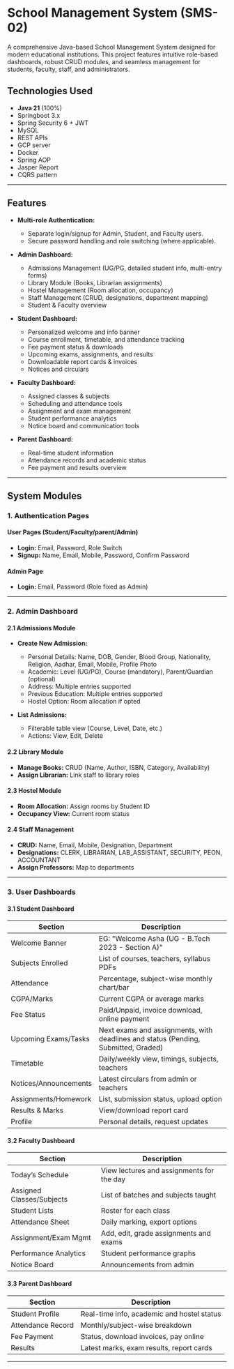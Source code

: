 # School Management System (SMS-02)

A comprehensive Java-based School Management System designed for modern educational institutions. This project features intuitive role-based dashboards, robust CRUD modules, and seamless management for students, faculty, staff, and administrators.

## Technologies Used

- **Java 21** (100%)
- Springboot 3.x
- Spring Security 6 + JWT
- MySQL
- REST APIs
- GCP server
- Docker
- Spring AOP
- Jasper Report
- CQRS pattern 
---
## Features

- **Multi-role Authentication:**  
  - Separate login/signup for Admin, Student, and Faculty users.
  - Secure password handling and role switching (where applicable).

- **Admin Dashboard:**  
  - Admissions Management (UG/PG, detailed student info, multi-entry forms)
  - Library Module (Books, Librarian assignments)
  - Hostel Management (Room allocation, occupancy)
  - Staff Management (CRUD, designations, department mapping)
  - Student & Faculty overview

- **Student Dashboard:**  
  - Personalized welcome and info banner
  - Course enrollment, timetable, and attendance tracking
  - Fee payment status & downloads
  - Upcoming exams, assignments, and results
  - Downloadable report cards & invoices
  - Notices and circulars

- **Faculty Dashboard:**  
  - Assigned classes & subjects
  - Scheduling and attendance tools
  - Assignment and exam management
  - Student performance analytics
  - Notice board and communication tools

- **Parent Dashboard:**  
  - Real-time student information
  - Attendance records and academic status
  - Fee payment and results overview

---

## System Modules

### 1. Authentication Pages

#### User Pages (Student/Faculty/parent/Admin)
- **Login:** Email, Password, Role Switch
- **Signup:** Name, Email, Mobile, Password, Confirm Password

#### Admin Page
- **Login:** Email, Password (Role fixed as Admin)

---

### 2. Admin Dashboard

#### 2.1 Admissions Module
- **Create New Admission:**  
  - Personal Details: Name, DOB, Gender, Blood Group, Nationality, Religion, Aadhar, Email, Mobile, Profile Photo
  - Academic: Level (UG/PG), Course (mandatory), Parent/Guardian (optional)
  - Address: Multiple entries supported
  - Previous Education: Multiple entries supported
  - Hostel Option: Room allocation if opted

- **List Admissions:**  
  - Filterable table view (Course, Level, Date, etc.)
  - Actions: View, Edit, Delete

#### 2.2 Library Module
- **Manage Books:** CRUD (Name, Author, ISBN, Category, Availability)
- **Assign Librarian:** Link staff to library roles

#### 2.3 Hostel Module
- **Room Allocation:** Assign rooms by Student ID
- **Occupancy View:** Current room status

#### 2.4 Staff Management
- **CRUD:** Name, Email, Mobile, Designation, Department
- **Designations:** CLERK, LIBRARIAN, LAB_ASSISTANT, SECURITY, PEON, ACCOUNTANT
- **Assign Professors:** Map to departments

---

### 3. User Dashboards

#### 3.1 Student Dashboard

| Section               | Description                                                                                 |
|-----------------------|---------------------------------------------------------------------------------------------|
| Welcome Banner        | EG: "Welcome Asha (UG - B.Tech 2023 - Section A)"                                          |
| Subjects Enrolled     | List of courses, teachers, syllabus PDFs                                                    |
| Attendance            | Percentage, subject-wise monthly chart/bar                                                  |
| CGPA/Marks            | Current CGPA or average marks                                                              |
| Fee Status            | Paid/Unpaid, invoice download, online payment                                              |
| Upcoming Exams/Tasks  | Next exams and assignments, with deadlines and status (Pending, Submitted, Graded)         |
| Timetable             | Daily/weekly view, timings, subjects, teachers                                             |
| Notices/Announcements | Latest circulars from admin or teachers                                                    |
| Assignments/Homework  | List, submission status, upload option                                                     |
| Results & Marks       | View/download report card                                                                  |
| Profile               | Personal details, request updates                                                          |

#### 3.2 Faculty Dashboard

| Section                  | Description                                          |
|--------------------------|------------------------------------------------------|
| Today’s Schedule         | View lectures and assignments for the day            |
| Assigned Classes/Subjects| List of batches and subjects taught                  |
| Student Lists            | Roster for each class                                |
| Attendance Sheet         | Daily marking, export options                        |
| Assignment/Exam Mgmt     | Add, edit, grade assignments and exams               |
| Performance Analytics    | Student performance graphs                           |
| Notice Board             | Announcements from admin                             |

#### 3.3 Parent Dashboard

| Section            | Description                                 |
|--------------------|---------------------------------------------|
| Student Profile    | Real-time info, academic and hostel status  |
| Attendance Record  | Monthly/subject-wise breakdown              |
| Fee Payment        | Status, download invoices, pay online       |
| Results            | Latest marks, exam results, report cards    |

---

  


